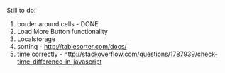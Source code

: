 
Still to do:
1. border around cells - DONE
2. Load More Button functionality
3. Localstorage
4. sorting - http://tablesorter.com/docs/
5. time correctly - http://stackoverflow.com/questions/1787939/check-time-difference-in-javascript
